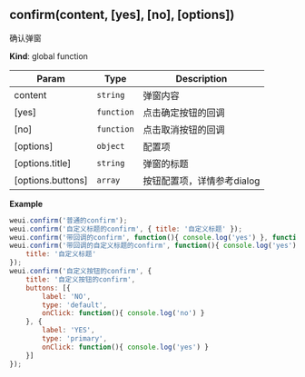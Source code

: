 <a name="confirm"></a>

## confirm(content, [yes], [no], [options])
确认弹窗

**Kind**: global function  

| Param | Type | Description |
| --- | --- | --- |
| content | <code>string</code> | 弹窗内容 |
| [yes] | <code>function</code> | 点击确定按钮的回调 |
| [no] | <code>function</code> | 点击取消按钮的回调 |
| [options] | <code>object</code> | 配置项 |
| [options.title] | <code>string</code> | 弹窗的标题 |
| [options.buttons] | <code>array</code> | 按钮配置项，详情参考dialog |

**Example**  
```js
weui.confirm('普通的confirm');
weui.confirm('自定义标题的confirm', { title: '自定义标题' });
weui.confirm('带回调的confirm', function(){ console.log('yes') }, function(){ console.log('no') });
weui.confirm('带回调的自定义标题的confirm', function(){ console.log('yes') }, function(){ console.log('no') }, {
    title: '自定义标题'
});
weui.confirm('自定义按钮的confirm', {
    title: '自定义按钮的confirm',
    buttons: [{
        label: 'NO',
        type: 'default',
        onClick: function(){ console.log('no') }
    }, {
        label: 'YES',
        type: 'primary',
        onClick: function(){ console.log('yes') }
    }]
});
```
